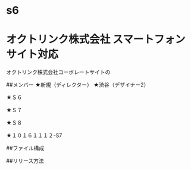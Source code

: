 # s6
# オクトリンク株式会社 スマートフォンサイト対応
オクトリンク株式会社コーボレートサイトの


##メンバー
★新規（ディレクター）
★渋谷（デザイナー2）

★Ｓ６

★Ｓ７

★Ｓ８

★１０１６１１１２-S7


##ファイル構成


##リリース方法


